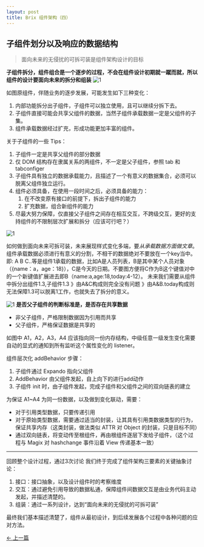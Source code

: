 ```yaml
---
layout: post
title: Brix 组件架构（四）
---
```


## 子组件划分以及响应的数据结构

> 面向未来的无侵扰的可拆可装是组件架构设计的目标

**子组件拆分，组件组合是一个逐步的过程，不会在组件设计初期就一蹴而就，所以组件的设计要面向未来的拆分和组装**
![1](/brix/assets/img/brix-arch/4/1.jpg)

如图原组件，伴随业务的逐步发展，可能发生如下三种变化：

1. 内部功能拆分出子组件，子组件可以独立使用，且可以继续分拆下去。
2. 子组件直接可能会共享父组件的数据，当然子组件承载数据一定是父组件的子集。
3. 组件承载数据经过扩充，形成功能更加丰富的组件。

关于子组件的一些 Tips：

1. 子组件一定是共享父组件的部分数据
2. 仅 DOM 结构存在隶属关系的两组件，不一定是父子组件，参照 tab 和 tabconfiger
3. 子组件具有独立的数据承载能力，且描述了一个有意义的数据集合，必须可以脱离父组件独立运行。
4. 组件必须具备，在使用一段时间之后，必须具备的能力：
	1. 在不改变原有接口的前提下，拆出子组件的能力
	2. 扩充数据，组合新组件的能力
5. 尽最大努力保障，仅直接父子组件之间存在相互交互，不跨级交互，更好的支持组件的不限制层次扩展和拆分（应该可行吧？）

![1](/brix/assets/img/brix-arch/4/2.jpg)

如何做到面向未来可拆可装，未来展现样式变化多端，要*从承载数据方面做文章*。
组件承载数据必须进行有意义的分割，不相干的数据绝对不要放在一个key当中。即:
A B C..等是组件1承载的数据，比如A是人员列表，B是其中某个人员对象（{name：a，age：18}），C是今天的日期。不要图方便将C作为B这个键值对中的一个新键值扩展进去即B（name:a,age:18,today:4-12）。
未来我们需要从组件中拆分出组件1.3,子组件1.3
》由A&C构成则完全没有问题
》由A&B.today构成则无法保障1.3可以脱离1工作，也就失去了拆分的意义。

![1](/brix/assets/img/brix-arch/4/3.png)
**是否父子组件的判断标准是，是否存在共享数据**

- 非父子组件，严格限制数据因为引用而共享
- 父子组件，严格保证数据是共享的

如图中 A1，A2，A3，A4 应该指向同一份内存结构，中级任意一级发生变化需要自动的显式的通知到所有监听这个属性变化的 listener。

组件层次化 addBehavior 步骤：

1. 子组件通过 Expando 指向父组件
2. AddBehavior 由父组件发起，自上向下的进行add动作
3. 子组件 init 时，由子组件发起，完成子组件和父组件之间的双向链表的建立

为保证 A1~A4 为同一份数据，以及做到变化联动，需要：

- 对于引用类型数据，只要传递引用
- 对于原始类型数据，需要通过适当的封装，让其具有引用类数据类型的行为，保证共享内存（这类封装，做法类似 ATTR 对 Object 的封装，只是目标不同）
- 通过双向链表，将变动传至根组件，再由根组件逐层下发给子组件，（这个过程与 Magix 对 hashchange 事件沿着 View 传递基本一致）

---
回顾整个设计过程，通过3次讨论
我们终于完成了组件架构三要素的关键抽象讨论：

1. 接口：接口抽象，以及设计组件时的考察维度
2. 交互：通过避免引用导致的数据私通，保障组件间数据交互是由业务代码主动发起，并描述清楚的。
3. 组装：通过一系列设计，达到“面向未来的无侵扰的可拆可装”

最终我们基本描述清楚了，组件从最初设计，到后续发展各个过程中各种问题的应对方法。

<div class="bottom-nav">
    <a rel="previous" href="/brix{{page.previous.url}}">&larr; 上一篇</a>
</div>